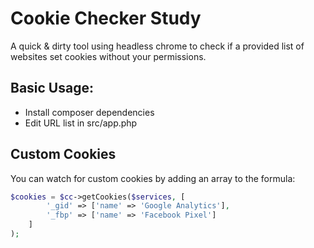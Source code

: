 Cookie Checker Study
=======================

A quick & dirty tool using headless chrome to check if a provided list of websites set cookies without your permissions.

## Basic Usage:
- Install composer dependencies
- Edit URL list in src/app.php

## Custom Cookies
You can watch for custom cookies by adding an array to the formula:
```php
$cookies = $cc->getCookies($services, [
		'_gid' => ['name' => 'Google Analytics'],
		'_fbp' => ['name' => 'Facebook Pixel']
	]
);
```